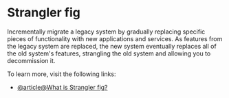# Strangler fig

Incrementally migrate a legacy system by gradually replacing specific pieces of functionality with new applications and services. As features from the legacy system are replaced, the new system eventually replaces all of the old system's features, strangling the old system and allowing you to decommission it.

To learn more, visit the following links:

- [@article@What is Strangler fig?](https://learn.microsoft.com/en-us/azure/architecture/patterns/strangler-fig)
